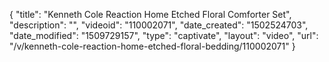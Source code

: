 {
    "title": "Kenneth Cole Reaction Home Etched Floral Comforter Set",
    "description": "",
    "videoid": "110002071",
    "date_created": "1502524703",
    "date_modified": "1509729157",
    "type": "captivate",
    "layout": "video",
    "url": "\/v\/kenneth-cole-reaction-home-etched-floral-bedding\/110002071"
}